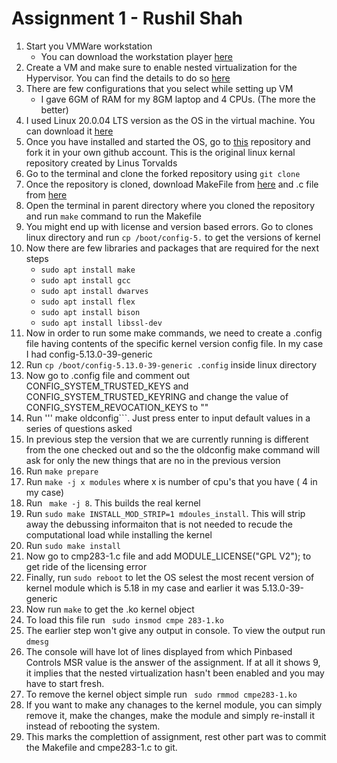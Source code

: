 # Assignment 1 - Rushil Shah

1. Start you VMWare workstation
    - You can download the workstation player [here](https://www.vmware.com/products/workstation-player/workstation-player-evaluation.html)
2. Create a VM and make sure to enable nested virtualization for the Hypervisor. You can find the details to do so [here](https://communities.vmware.com/t5/Nested-Virtualization-Documents/Running-Nested-VMs/ta-p/2781466)
3. There are few configurations that you select while setting up VM
    - I gave 6GM of RAM for my 8GM laptop and 4 CPUs. (The more the better)
5. I used Linux 20.0.04 LTS version as the OS in the virtual machine. You can download it [here](https://ubuntu.com/download/desktop)
6. Once you have installed and started the OS, go to [this](https://github.com/torvalds/linux) repository and fork it in your own github account. This is the original linux kernal repository created by Linus Torvalds
7. Go to the terminal and clone the forked repository using ``` git clone ``` 
8. Once the repository is cloned, download MakeFile from [here](https://github.com/rushil1999/linux/blob/master/cmpe283_Rushil_Shah/Makefile) and .c file from [here](https://github.com/rushil1999/linux/blob/master/cmpe283_Rushil_Shah/cmpe283-1.c) 
9. Open the terminal in parent directory where you cloned the repository and run ``` make ``` command to run the Makefile
10. You might end up with license and version based errors. Go to clones linux directory and run ``` cp /boot/config-5. ``` to get the versions of kernel
11. Now there are few libraries and packages that are required for the next steps 
    - ```sudo apt install make```
    - ```sudo apt install gcc```
    - ```sudo apt install dwarves```
    - ```sudo apt install flex```
    - ```sudo apt install bison```
    - ```sudo apt install libssl-dev``` 
12. Now in order to run some make commands, we need to create a .config file having contents of the specific kernel version config file. In my case I had config-5.13.0-39-generic
13. Run ``` cp /boot/config-5.13.0-39-generic .config ``` inside linux directory
14. Now go to .config file and comment out CONFIG_SYSTEM_TRUSTED_KEYS and CONFIG_SYSTEM_TRUSTED_KEYRING and change the value of CONFIG_SYSTEM_REVOCATION_KEYS to "" 
15. Run ''' make oldconfig```. Just press enter to input default values in a series of questions asked
16. In previous step the version that we are currently running is different from the one checked out and so the the oldconfig make command will ask for only the new things that are no in the previous version
17. Run ```make prepare```
18. Run ```make -j x modules``` where x is number of cpu's that you have ( 4 in my case)
19. Run ``` make -j 8```. This builds the real kernel
20. Run ``` sudo make INSTALL_MOD_STRIP=1 mdoules_install ```. This will strip away the debussing informaiton that is not needed to recude the computational load while installing the kernel
21. Run ```sudo make install```
22. Now go to cmp283-1.c file and add MODULE_LICENSE("GPL V2"); to get ride of the licensing error
23. Finally, run ```sudo reboot``` to let the OS selest the most recent version of kernel module which is 5.18 in my case and earlier it was 5.13.0-39-generic
24. Now run ```make``` to get the .ko kernel object
25. To load this file run ``` sudo insmod cmpe 283-1.ko```
26. The earlier step won't give any output in console. To view the output run ```dmesg```
27. The console will have lot of lines displayed from which Pinbased Controls MSR value is the answer of the assignment. If at all it shows 9, it implies that the nested virtualization hasn't been enabled and you may have to start fresh.
28. To remove the kernel object simple run ``` sudo rmmod cmpe283-1.ko```
29. If you want to make any chanages to the kernel module, you can simply remove it, make the changes, make the module and simply re-install it instead of rebooting the system.
30. This marks the complettion of assignment, rest other part was to commit the Makefile and cmpe283-1.c to git.
